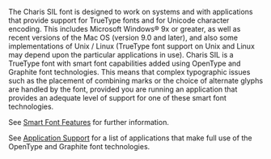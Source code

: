 The Charis SIL font is designed to work on systems and with applications that provide support for TrueType fonts and for Unicode character encoding. This includes Microsoft Windows® 9x or greater, as well as recent versions of the Mac OS (version 9.0 and later), and also some implementations of Unix / Linux (TrueType font support on Unix and Linux may depend upon the particular applications in use). Charis SIL is a TrueType font with smart font capabilities added using OpenType and Graphite font technologies. This means that complex typographic issues such as the placement of combining marks or the choice of alternate glyphs are handled by the font, provided you are running an application that provides an adequate level of support for one of these smart font technologies.

See [Smart Font Features](http://software.sil.org/charis/support/smart-font-features) for further information.

See [Application Support](http://software.sil.org/lcgfonts/support/application-support/) for a list of applications that make full use of the OpenType and Graphite font technologies.
